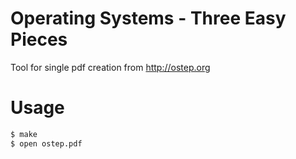 # Operating Systems - Three Easy Pieces

Tool for single pdf creation from http://ostep.org

# Usage

```sh
$ make
$ open ostep.pdf
```
